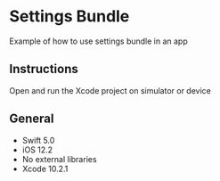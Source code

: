 # Settings Bundle

Example of how to use settings bundle in an app

## Instructions

Open and run the Xcode project on simulator or device

## General

- Swift 5.0
- iOS 12.2
- No external libraries
- Xcode 10.2.1
